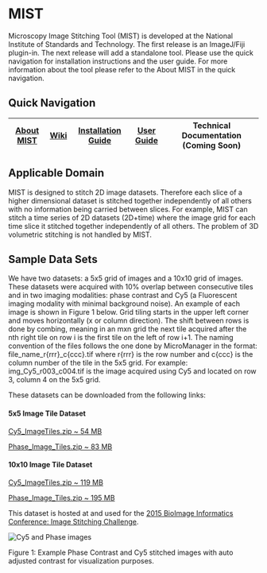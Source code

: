 # MIST
Microscopy Image Stitching Tool (MIST) is developed at the National Institute of Standards and Technology. The first release is an ImageJ/Fiji plugin-in. The next release will add a standalone tool. Please use the quick navigation for installation instructions and the user guide. For more information about the tool please refer to the About MIST in the quick navigation.

## Quick Navigation

|[About MIST](https://isg.nist.gov/deepzoomweb/resources/csmet/pages/image_stitching/image_stitching.html)|[Wiki](https://github.com/NIST-ISG/MIST/wiki)|[Installation Guide](https://github.com/NIST-ISG/MIST/wiki/Install-Guide)|[User Guide](https://github.com/NIST-ISG/MIST/wiki/User-Guide)|Technical Documentation (Coming Soon)|
|----------------------------|--------------------|----------------------------|----------------------------|----------------------------|

## Applicable Domain

MIST is designed to stitch 2D image datasets. Therefore each slice of a higher dimensional dataset is stitched together independently of all others with no information being carried between slices. For example, MIST can stitch a time series of 2D datasets (2D+time) where the image grid for each time slice it stitched together independently of all others. The problem of 3D volumetric stitching is not handled by MIST.


## Sample Data Sets



We have two datasets: a 5x5 grid of images and a 10x10 grid of images. These datasets were acquired with 10% overlap between consecutive tiles and in two imaging modalities: phase contrast and Cy5 (a Fluorescent imaging modality with minimal background noise). An example of each image is shown in Figure 1 below. Grid tiling starts in the upper left corner and moves horizontally (x or column direction). The shift between rows is done by combing, meaning in an mxn grid the next tile acquired after the nth right tile on row i is the first tile on the left of row i+1. The naming convention of the files follows the one done by MicroManager in the format: file_name_r{rrr}_c{ccc}.tif where r{rrr} is the row number and c{ccc} is the column number of the tile in the 5x5 grid. For example: img_Cy5_r003_c004.tif is the image acquired using Cy5 and located on row 3, column 4 on the 5x5 grid.

These datasets can be downloaded from the following links:

#### 5x5 Image Tile Dataset

[Cy5_ImageTiles.zip ~ 54 MB](../../wiki/testdata/Small_Fluorescent_Test_Dataset.zip)

[Phase_Image_Tiles.zip ~ 83 MB](../../wiki/testdata/Small_Phase_Test_Dataset.zip)

#### 10x10 Image Tile Dataset

[Cy5_ImageTiles.zip ~ 119 MB](https://isg.nist.gov/BII_2015/Stitching/Cy5_Image_Tiles.zip)

[Phase_Image_Tiles.zip ~ 195 MB](https://isg.nist.gov/BII_2015/Stitching/Phase_Image_Tiles.zip)

This dataset is hosted at and used for the [2015 BioImage Informatics Conference: Image Stitching Challenge](https://isg.nist.gov/BII_2015/webPages/pages/stitching/Stitching.html). 

![Cy5 and Phase images](../../wiki/images/Cy5Phase.png)

Figure 1: Example Phase Contrast and Cy5 stitched images with auto adjusted contrast for visualization purposes.
